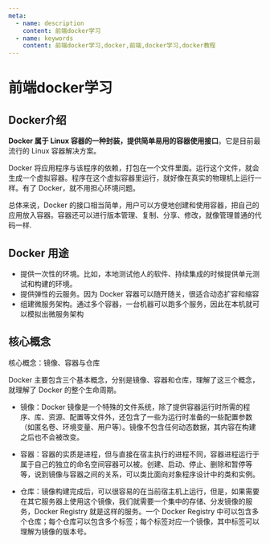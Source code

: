 ```yaml
---
meta:
  - name: description
    content: 前端docker学习
  - name: keywords
    content: 前端docker学习,docker,前端,docker学习,docker教程
---
```

# 前端docker学习

## Docker介绍

**Docker 属于 Linux 容器的一种封装，提供简单易用的容器使用接口**。它是目前最流行的 Linux 容器解决方案。

Docker 将应用程序与该程序的依赖，打包在一个文件里面。运行这个文件，就会生成一个虚拟容器。程序在这个虚拟容器里运行，就好像在真实的物理机上运行一样。有了 Docker，就不用担心环境问题。

总体来说，Docker 的接口相当简单，用户可以方便地创建和使用容器，把自己的应用放入容器。容器还可以进行版本管理、复制、分享、修改，就像管理普通的代码一样.

## Docker 用途

+ 提供一次性的环境。比如，本地测试他人的软件、持续集成的时候提供单元测试和构建的环境。
+ 提供弹性的云服务。因为 Docker 容器可以随开随关，很适合动态扩容和缩容
+ 组建微服务架构。通过多个容器，一台机器可以跑多个服务，因此在本机就可以模拟出微服务架构

## 核心概念

核心概念：镜像、容器与仓库

Docker 主要包含三个基本概念，分别是镜像、容器和仓库，理解了这三个概念，就理解了 Docker 的整个生命周期。

+ 镜像：Docker 镜像是一个特殊的文件系统，除了提供容器运行时所需的程序、库、资源、配置等文件外，还包含了一些为运行时准备的一些配置参数（如匿名卷、环境变量、用户等）。镜像不包含任何动态数据，其内容在构建之后也不会被改变。

+ 容器：容器的实质是进程，但与直接在宿主执行的进程不同，容器进程运行于属于自己的独立的命名空间容器可以被。创建、启动、停止、删除和暂停等等，说到镜像与容器之间的关系，可以类比面向对象程序设计中的类和实例。

+ 仓库：镜像构建完成后，可以很容易的在当前宿主机上运行，但是，如果需要在其它服务器上使用这个镜像，我们就需要一个集中的存储、分发镜像的服务，Docker Registry 就是这样的服务。一个 Docker Registry 中可以包含多个仓库；每个仓库可以包含多个标签；每个标签对应一个镜像，其中标签可以理解为镜像的版本号。




